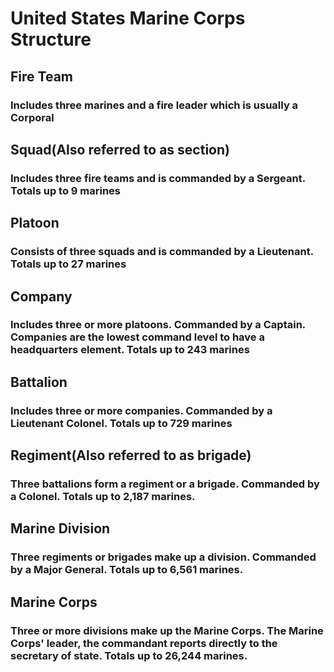 # United States Marine Corps Structure
## Fire Team
### Includes three marines and a fire leader which is usually a Corporal
## Squad(Also referred to as section)
### Includes three fire teams and is commanded by a Sergeant. Totals up to 9 marines
## Platoon
### Consists of three squads and is commanded by a Lieutenant. Totals up to 27 marines
## Company
### Includes three or more platoons. Commanded by a Captain. Companies are the lowest command level to have a headquarters element. Totals up to 243 marines
## Battalion
### Includes three or more companies. Commanded by a Lieutenant Colonel. Totals up to 729 marines
## Regiment(Also referred to as brigade)
### Three battalions form a regiment or a brigade. Commanded by a Colonel. Totals up to 2,187 marines.
## Marine Division
### Three regiments or brigades make up a division. Commanded by a Major General. Totals up to 6,561 marines.
## Marine Corps
### Three or more divisions make up the Marine Corps. The Marine Corps' leader, the commandant reports directly to the secretary of state. Totals up to 26,244 marines.
